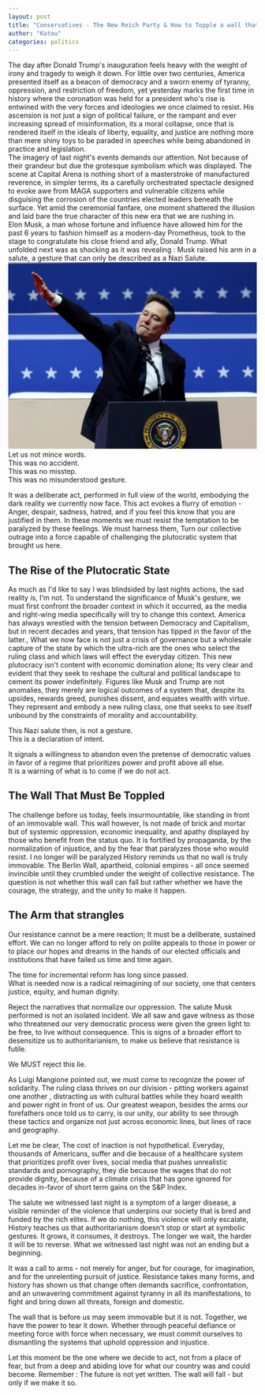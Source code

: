```yaml
---
layout: post
title: "Conservatives - The New Reich Party & How to Topple a wall that seems immoveable"
author: "Katou"
categories: politics
---
```


The day after Donald Trump's inauguration feels heavy with the weight of irony and tragedy to weigh it down. For little over two centuries, America presented itself as a beacon of democracy and a sworn enemy of tyranny, oppression, and restriction of freedom, yet yesterday marks the first time in history where the coronation was held for a president who's rise is entwined with the very forces and ideologies we once claimed to resist. His ascension is not just a sign of political failure, or the rampant and ever increasing spread of misinformation, its a moral collapse, once that is rendered itself in the ideals of liberty, equality, and justice are nothing more than mere shiny toys to be paraded in speeches while being abandoned in practice and legislation.
<br/>
The imagery of last night's events demands our attention. Not because of their grandeur but due the grotesque symbolism which was displayed. The scene at Capital Arena is nothing short of a masterstroke of manufactured reverence, in simpler terms, its a carefully orchestrated spectacle designed to evoke awe from MAGA supporters and vulnerable citizens while disguising the corrosion of the countries elected leaders beneath the surface. Yet amid the ceremonial fanfare, one moment shattered the illusion and laid bare the true character of this new era that we are rushing in.
<br/>
Elon Musk, a man whose fortune and influence have allowed him for the past 6 years to fashion himself as a modern-day Prometheus, took to the stage to congratulate his close friend and ally, Donald Trump. What unfolded next was as shocking as it was revealing : Musk raised his arm in a salute, a gesture that can only be described as a Nazi Salute.
![Elon Salute](https://raw.githubusercontent.com/immorital/immorital.github.io/refs/heads/master/Images/Elon%20Salute.png)
Let us not mince words.<br/>
This was no accident.<br/>
This was no misstep.<br/>
This was no misunderstood gesture.<br/>

It was a deliberate act, performed in full view of the world, embodying the dark reality we currently now face. This act evokes a flurry of emotion - Anger, despair, sadness, hatred, and if you feel this know that you are justified in them. In these moments we must resist the temptation to be paralyzed by these feelings. We must harness them, Turn our collective outrage into a force capable of challenging the plutocratic system that brought us here.
<br/>
## The Rise of the Plutocratic State
As much as I'd like to say I was blindsided by last nights actions, the sad reality is, I'm not. To understand the significance of Musk's gesture, we must first confront the broader context in which it occurred, as the media and right-wing media specifically will try to change this context. America has always wrestled with the tension between Democracy and Capitalism, but in recent decades and years, that tension has tipped in the favor of the latter., What we now face is not just a crisis of governance but a wholesale capture of the state by which the ultra-rich are the ones who select the ruling class and which laws will effect the everyday citizen. This new plutocracy isn't content with economic domination alone; Its very clear and evident that they seek to reshape the cultural and political landscape to cement its power indefinitely. Figures like Musk and Trump are not anomalies, they merely are logical outcomes of a system that, despite its upsides, rewards greed, punishes dissent, and equates wealth with virtue. They represent and embody a new ruling class, one that seeks to see itself unbound by the constraints of morality and accountability.<br/>

This Nazi salute then, is not a gesture.<br/>
This is a declaration of intent.<br/>

It signals a willingness to abandon even the pretense of democratic values in favor of a regime that prioritizes power and profit above all else.<br/>
It is a warning of what is to come if we do not act.<br/>

## The Wall That Must Be Toppled
The challenge before us today, feels insurmountable, like standing in front of an immovable wall. This wall however, Is not made of brick and mortar but of systemic oppression, economic inequality, and apathy displayed by those who benefit from the status quo. It is fortified by propaganda, by the normalization of injustice, and by the fear that paralyzes those who would resist.
I no longer will be paralyzed
History reminds us that no wall is truly immovable. The Berlin Wall, apartheid, colonial empires - all once seemed invincible until they crumbled under the weight of collective resistance. The question is not whether this wall can fall but rather whether we have the courage, the strategy, and the unity to make it happen.

## The Arm that strangles
Our resistance cannot be a mere reaction; It must be a deliberate, sustained effort. We can no longer afford to rely on polite appeals to those in power or to place our hopes and dreams in the hands of our elected officials and institutions that have failed us time and time again.<br/>

The time for incremental reform has long since passed.<br/>
What is needed now is a radical reimagining of our society, one that centers justice, equity, and human dignity.<br/>

Reject the narratives that normalize our oppression. The salute Musk performed is not an isolated incident. We all saw and gave witness as those who threatened our very democratic process were given the green light to be free, to live without consequence. This is signs of a broader effort to desensitize us to authoritarianism, to make us believe that resistance is futile.<br/>

We MUST reject this lie.<br/>

As Luigi Mangione pointed out, we must come to recognize the power of solidarity. The ruling class thrives on our division - pitting workers against one another , distracting us with cultural battles while they hoard wealth and power right in front of us. Our greatest weapon, besides the arms our forefathers once told us to carry, is our unity, our ability to see through these tactics and organize not just across economic lines, but lines of race and geography.<br/>

Let me be clear, The cost of inaction is not hypothetical. Everyday, thousands of Americans, suffer and die because of a healthcare system that prioritizes profit over lives, social media that pushes unrealistic standards and pornography, they die because the wages that do not provide dignity, because of a climate crisis that has gone ignored for decades in-favor of short term gains on the S&P Index.<br/>

The salute we witnessed last night is a symptom of a larger disease, a visible reminder of the violence that underpins our society that is bred and funded by the rich elites. If we do nothing, this violence will only escalate, History teaches us that authoritarianism doesn't stop or start at symbolic gestures. It grows, it consumes, it destroys. The longer we wait, the harder it will be to reverse. What we witnessed last night was not an ending but a beginning.<br/>

It was a call to arms - not merely for anger, but for courage, for imagination, and for the unrelenting pursuit of justice. Resistance takes many forms, and history has shown us that change often demands sacrifice, confrontation, and an unwavering commitment against tyranny in all its manifestations, to fight and bring down all threats, foreign and domestic.<br/>

The wall that is before us may seem immovable but it is not. Together, we have the power to tear it down. Whether through peaceful defiance or meeting force with force when necessary, we must commit ourselves to dismantling the systems that uphold oppression and injustice.

Let this moment be the one where we decide to act, not from a place of fear, but from a deep and abiding love for what our country was and could become.
Remember : The future is not yet written. The wall will fall - but only if we make it so.
